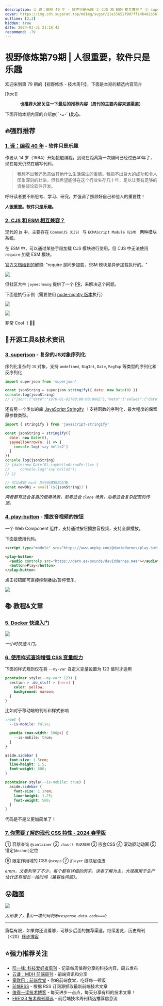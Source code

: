 ```yaml
---
description: ① 译：编程 40 年 - 软件只是乐趣 ② CJS 和 ESM 相互兼容？ ③ superjson - 复杂的JS对象序列化 ④ play-button - 播放音视频的按钮 ⑤ Docker 快速入门 ⑥ 使用样式查询增强 CSS 变量能力 ⑦ 你需要了解的现代 CSS 特性 - 2024 春季版
cover: https://img.cdn.sugarat.top/mdImg/sugar/25e55652f9d7ff14b482b56756897824
outline: [2,3]
hidden: true
date: 2024-03-31 21:18:43
recommend: -79
---
```


# 视野修炼第79期 | 人很重要，软件只是乐趣

欢迎来到第 79 期的【视野修炼 - 技术周刊】，下面是本期的精选内容简介

[[toc]]

<center>

**​也推荐大家关注一下最后的推荐内容（周刊的主要内容来源渠道）**

</center>

下面开始本期内容的介绍**ღ( ´･ᴗ･` )比心**。

## 🔥强烈推荐
### [1. 译：编程 40 年](https://sorrycc.com/40-2/) - 软件只是乐趣

作者从 14 岁（1984）开始接触编程，到现在距离第一次编码已经过去40年了，现在每天仍然在编写代码。
>我想不出我还愿意做其他什么生活谋生的事情。我指不出巨大的成功和令人印象深刻的壮举，但我希望能够在这个行业生存几十年，足以让我有足够的资格谈论软件开发。

呼吁读者要不断思考、学习、研究，并强调了照顾好自己和他人的重要性！

**人很重要。软件只是乐趣。**

### [2. CJS 和 ESM 相互兼容？](https://mp.weixin.qq.com/s/0_JtlCDOgF6Q_7dWDFtXAw)

现代的 js 中，主要存在 `CommonJS（CJS）` 与 `ECMAScript Module（ESM）` 两种模块系统。

在 ESM 中，可以通过某些手段加载 CJS 模块进行使用。但 CJS 中无法使用 `require` 加载 ESM 模块。

[官方文档给到的解释](https://nodejs.org/docs/latest/api/modules.html): "require 是同步加载，ESM 模块是异步加载执行的。"

![](https://img.cdn.sugarat.top/mdImg/sugar/9c51cd96f581ca3ac796796fe22854d9)

但社区大神 `joyeecheung` 提供了一个 [PR](https://github.com/nodejs/node/pull/51977)，来解决这个问题。

下面是执行示例（需要使用 [node-nightly 版本](https://github.com/nodejs/node/pull/51977#issuecomment-2007706238)执行）

![](https://img.cdn.sugarat.top/mdImg/sugar/f4c5271a9be3b7583135ac693ee2f152)

![](https://img.cdn.sugarat.top/mdImg/sugar/b2fde46dcb4fb7605bcc99e94ad34043)

非常 Cool ！👍🏻




## 🔧开源工具&技术资讯
### [3. superjson](https://github.com/blitz-js/superjson) - 复杂的JS对象序列化

序列化复杂的 `JS` 对象，支持 `undefined`, `BigInt`, `Date`, `RegExp` 等类型的序列化和反序列化

```js
import superjson from 'superjson'

const jsonString = superjson.stringify({ date: new Date(0) })
console.log(jsonString)
// {"json":{"date":"1970-01-01T00:00:00.000Z"},"meta":{"values":{"date":["Date"]}}}
```

还有另一个类似的库 [JavaScript Stringify](https://www.npmjs.com/package/javascript-stringify) ！支持函数的序列化，最大程度的保留原参数类型。

```js
import { stringify } from 'javascript-stringify'

const jsonString = stringify({
  date: new Date(0),
  sayHelloArrowFn: () => {
    console.log('say hello2')
  }
})
console.log(jsonString)
// {date:new Date(0),sayHelloArrowFn:()=> {
//     console.log('say hello2');
// }}

// 可以通过 eval 执行创建新的对象
const newObj = eval(`(${jsonString})`)
```

*两者都有适合各自的使用场景，前者适合 `clone` 场景，后者适合复杂配置的传递。*


### [4. play-button](https://github.com/daviddarnes/play-button?tab=readme-ov-file) - 播放音视频的按钮

一个 Web Component 组件，支持通过按钮播放音视频，支持全屏播放。

下面是使用代码。
```html
<script type="module" src="https://www.unpkg.com/@daviddarnes/play-button@1.0.0/play-button.js"></script>

<play-button>
  <audio controls src="https://darn.es/sounds/daviddarnes.m4a"></audio>
  <button>Play</button>
</play-button>
```

点击按钮即可直接控制播放/暂停音乐。

![](https://img.cdn.sugarat.top/mdImg/sugar/4f9ec83d990653d2db16678bda87b0be)

## 📚 教程&文章
### [5. Docker 快速入门](https://docker.easydoc.net/doc/81170005/cCewZWoN/lTKfePfP)

![](https://img.cdn.sugarat.top/mdImg/sugar/dcaa82f606a3c1e76eb7dd908cac3d45)

*一小时快速入门。*

### [6. 使用样式查询增强 CSS 变量能力](https://thathtml.blog/2024/03/superpowered-container-style-queries/)

下面的样式规则仅在将 `--my-var` 自定义变量设置为 123 值时才适用

```css
@container style(--my-var: 123) {
  section > .do_stuff > [here] {
    color: yellow;
    background: maroon;
  }
}
```

比如对于移动端的判断和样式影响

```css
:root {
  --is-mobile: false;

  @media (max-width: 500px) {
    --is-mobile: true;
  }
}

aside.sidebar {
  font-size: 1.5rem;
  line-height: 1.5;
  font-weight: 600;
}

@container style(--is-mobile: true) {
  aside.sidebar {
    font-size: 1.1rem;
    line-height: 1.25;
    font-weight: 500;
  }
}
```

代码是不是又更加简单了！

### [7. 你需要了解的现代 CSS 特性 - 2024 春季版](https://frontendmasters.com/blog/what-you-need-to-know-about-modern-css-spring-2024-edition/)

① 容器查询 `@container` ② `:has() 伪选择器` ③ 嵌套CSS ④ 滚动驱动动画 ⑤ 锚定(`Anchor`)定位

⑥ 限定作用域的 CSS `@scope` ⑦ `@layer` 级联层语法

*emm，文章列举了不少，每个都有详细的例子。读者了解为主，大规模用于生产估计还有很长一段时间（兼容性问题）。*

## 😛趣图
![](https://img.cdn.sugarat.top/mdImg/sugar/68e6b2a36c9acd7e8d55c780b1e91f63)

*太形象了，💩山一堆代码判断`response.data.code===0`*

---

篇幅有限，如果你还没看够，可移步后面的推荐渠道，继续游览，历史周刊（<20）[移步博客](https://sugarat.top/weekly/index.html)

## ⭐️强力推荐关注

* [阮一峰: 科技爱好者周刊](https://www.ruanyifeng.com/blog/archives.html) - 记录每周值得分享的科技内容，周五发布
* [云谦：MDH 前端周刊](https://sorrycc.com/mdh/) - 前端资讯和分享
* [童欧巴：前端食堂](https://github.com/Geekhyt/weekly) - 你的前端食堂，吃好每一顿饭
* [前端RSS](https://fed.chanceyu.com/) - 根据 RSS 订阅源抓取最新前端技术文章
* [值得一读技术博客](https://daily-blog.chlinlearn.top/) - 每天进步一点点，每天分享有料的技术文章！
* [FRE123 技术周刊精选](https://www.fre123.com/weekly) - 前后端技术周刊精选推荐信息流
